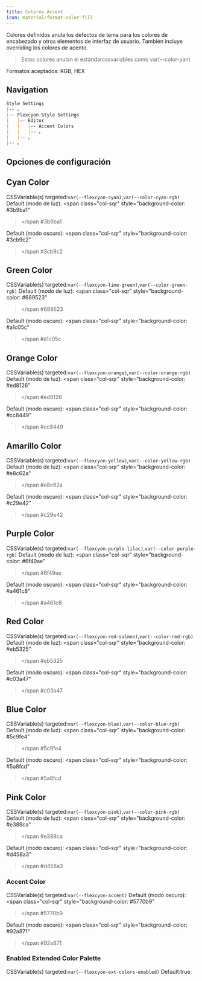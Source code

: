 ```yaml
---
title: Colores Accent
icon: material/format-color-fill
---
```


Colores definidos anula los defectos de tema para los colores de encabezado y otros elementos de interfaz de usuario.
También incluye overriding los colores de acento.
> Estos colores anulan el estándarcssvariables como var(--color-yan)

Formatos aceptados: RGB, HEX

## Navigation

```md
Style Settings
|-- 。
|-- Flexcyon Style Settings
|   |-- Editor
|   |   |-- Accent Colors
|   |   |-- 。
|   |-- 。
|-- 。
```

## Opciones de configuración

## Cyan Color

CSSVariable(s) targeted:`var(--flexcyon-cyan)`,`var(--color-cyan-rgb)`
Default (modo de luz):
<span class="col-sqr" style="background-color: #3b9ba1"
></span
>#3b9ba1

Default (modo oscuro):
<span class="col-sqr" style="background-color: #3cb9c2"
></span
>#3cb9c2

## Green Color

CSSVariable(s) targeted:`var(--flexcyon-lime-green)`,`var(--color-green-rgb)`
Default (modo de luz):
<span class="col-sqr" style="background-color: #689523"
></span
>#689523

Default (modo oscuro):
<span class="col-sqr" style="background-color: #a1c05c"
></span
>#a1c05c

## Orange Color

CSSVariable(s) targeted:`var(--flexcyon-orange)`,`var(--color-orange-rgb)`
Default (modo de luz):
<span class="col-sqr" style="background-color: #ed8126"
></span
>#ed8126

Default (modo oscuro):
<span class="col-sqr" style="background-color: #cc8449"
></span
>#cc8449

## Amarillo Color

CSSVariable(s) targeted:`var(--flexcyon-yellow)`,`var(--color-yellow-rgb)`
Default (modo de luz):
<span class="col-sqr" style="background-color: #e8c62a"
></span
>#e8c62a

Default (modo oscuro):
<span class="col-sqr" style="background-color: #c29e42"
></span
>#c29e42

## Purple Color

CSSVariable(s) targeted:`var(--flexcyon-purple-lilac)`,`var(--color-purple-rgb)`
Default (modo de luz):
<span class="col-sqr" style="background-color: #6f49ae"
></span
>#6f49ae

Default (modo oscuro):
<span class="col-sqr" style="background-color: #a461c8"
></span
>#a461c8

## Red Color

CSSVariable(s) targeted:`var(--flexcyon-red-salmon)`,`var(--color-red-rgb)`
Default (modo de luz):
<span class="col-sqr" style="background-color: #eb5325"
></span
>#eb5325

Default (modo oscuro):
<span class="col-sqr" style="background-color: #c03a47"
></span
>#c03a47

## Blue Color

CSSVariable(s) targeted:`var(--flexcyon-blue)`,`var(--color-blue-rgb)`
Default (modo de luz):
<span class="col-sqr" style="background-color: #5c9fe4"
></span
>#5c9fe4

Default (modo oscuro):
<span class="col-sqr" style="background-color: #5a8fcd"
></span
>#5a8fcd

## Pink Color

CSSVariable(s) targeted:`var(--flexcyon-pink)`,`var(--color-pink-rgb)`
Default (modo de luz):
<span class="col-sqr" style="background-color: #e389ca"
></span
>#e389ca

Default (modo oscuro):
<span class="col-sqr" style="background-color: #d458a3"
></span
>#d458a3

### Accent Color

CSSVariable(s) targeted:`var(--flexcyon-accent)`
Default (modo oscuro):
<span class="col-sqr" style="background-color: #5770b9"
></span
>#5770b9

Default (modo oscuro):
<span class="col-sqr" style="background-color: #92a871"
></span
>#92a871

### Enabled Extended Color Palette

CSSVariable(s) targeted:`var(--flexcyon-ext-colors-enabled)`
Default:true

